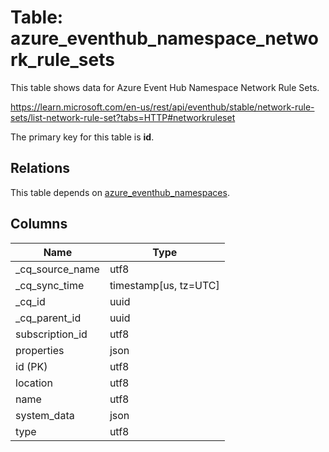 # Table: azure_eventhub_namespace_network_rule_sets

This table shows data for Azure Event Hub Namespace Network Rule Sets.

https://learn.microsoft.com/en-us/rest/api/eventhub/stable/network-rule-sets/list-network-rule-set?tabs=HTTP#networkruleset

The primary key for this table is **id**.

## Relations

This table depends on [azure_eventhub_namespaces](azure_eventhub_namespaces).

## Columns

| Name          | Type          |
| ------------- | ------------- |
|_cq_source_name|utf8|
|_cq_sync_time|timestamp[us, tz=UTC]|
|_cq_id|uuid|
|_cq_parent_id|uuid|
|subscription_id|utf8|
|properties|json|
|id (PK)|utf8|
|location|utf8|
|name|utf8|
|system_data|json|
|type|utf8|